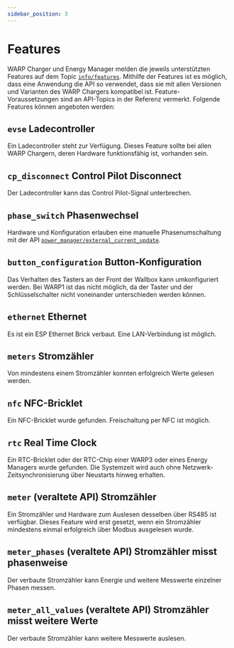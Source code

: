 ```yaml
---
sidebar_position: 3
---
```


# Features

WARP Charger und Energy Manager melden die jeweils unterstützten Features auf dem Topic [`info/features`](api_referenz/info#info_features). Mithilfe der Features ist es möglich, dass eine Anwendung die API so verwendet, dass sie mit allen Versionen und Varianten des WARP Chargers kompatibel ist. Feature-Voraussetzungen sind an API-Topics in der Referenz vermerkt. Folgende Features können angeboten werden:

## `evse` Ladecontroller

Ein Ladecontroller steht zur Verfügung. Dieses Feature sollte bei allen WARP Chargern, deren Hardware funktionsfähig ist, vorhanden sein.

## `cp_disconnect` Control Pilot Disconnect

Der Ladecontroller kann das Control Pilot-Signal unterbrechen.

## `phase_switch` Phasenwechsel

Hardware und Konfiguration erlauben eine manuelle Phasenumschaltung mit der API [`power_manager/external_current_update`](api_referenz/power_manager#power_manager_external_current_update).

## `button_configuration` Button-Konfiguration

Das Verhalten des Tasters an der Front der Wallbox kann umkonfiguriert werden. Bei WARP1 ist das nicht möglich, da der Taster und der Schlüsselschalter nicht voneinander unterschieden werden können.

## `ethernet` Ethernet

Es ist ein ESP Ethernet Brick verbaut. Eine LAN-Verbindung ist möglich.

## `meters` Stromzähler

Von mindestens einem Stromzähler konnten erfolgreich Werte gelesen werden.

## `nfc` NFC-Bricklet

Ein NFC-Bricklet wurde gefunden. Freischaltung per NFC ist möglich.

## `rtc` Real Time Clock

Ein RTC-Bricklet oder der RTC-Chip einer WARP3 oder eines Energy Managers wurde gefunden. Die Systemzeit wird auch ohne Netzwerk-Zeitsynchronisierung über Neustarts hinweg erhalten.

## `meter` (veraltete API) Stromzähler

Ein Stromzähler und Hardware zum Auslesen desselben über RS485 ist verfügbar. Dieses Feature wird erst gesetzt, wenn ein Stromzähler mindestens einmal erfolgreich über Modbus ausgelesen wurde.

## `meter_phases` (veraltete API) Stromzähler misst phasenweise

Der verbaute Stromzähler kann Energie und weitere Messwerte einzelner Phasen messen.

## `meter_all_values` (veraltete API) Stromzähler misst weitere Werte

Der verbaute Stromzähler kann weitere Messwerte auslesen.
